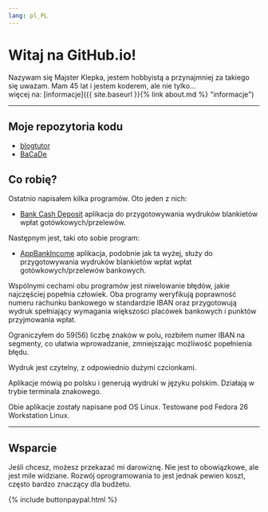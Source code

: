 ```yaml
---
lang: pl_PL
---
```



# Witaj na GitHub.io!

Nazywam się Majster Klepka, jestem hobbyistą a przynajmniej za takiego się uważam. Mam 45 lat i jestem koderem, ale nie tylko...  
więcej na: [informacje]({{ site.baseurl }}{% link about.md %} "informacje")


***

## Moje repozytoria kodu

- [blogtutor](https://github.com/majsterklepka/blogtutor "repozytorium blogtutor") 
- [BaCaDe](https://github.com/majsterklepka/BaCaDe "Aplikacja Bank Cash Deposit")

## Co robię?

Ostatnio napisałem kilka programów. Oto jeden z nich: 

- [Bank Cash Deposit](https://github.com/majsterklepka/blogtutor/tree/bank_rev_0.5 "Bank Cash Deposit rev. 0.5") aplikacja do przygotowywania wydruków blankietów wpłat gotówkowych/przelewów.

Następnym jest, taki oto sobie program: 

- [AppBankIncome](https://github.com/majsterklepka/blogtutor/tree/bank_rev_0.0.1 "AppBankIncome rev. 0.0.1") aplikacja, podobnie jak ta wyżej, służy do przygotowywania wydruków blankietów wpłat wpłat gotówkowych/przelewów bankowych.


Wspólnymi cechami obu programów jest niwelowanie błędów, jakie najczęściej popełnia człowiek. Oba programy weryfikują poprawność numeru rachunku bankowego w standardzie IBAN oraz przygotowują wydruk spełniający wymagania większości placówek bankowych i punktów przyjmowania wpłat.

Ograniczyłem do 59(56) liczbę znaków w polu, rozbiłem numer IBAN na segmenty, co ułatwia wprowadzanie, zmniejszając możliwość popełnienia błędu. 

Wydruk jest czytelny, z odpowiednio dużymi czcionkami.

Aplikacje mówią po polsku i generują wydruki w języku polskim. Działają w trybie terminala znakowego.

Obie aplikacje zostały napisane pod OS Linux. Testowane pod Fedora 26 Workstation Linux.

***

## Wsparcie

Jeśli chcesz, możesz przekazać mi darowiznę. Nie jest to obowiązkowe, ale jest mile widziane. Rozwój oprogramowania to jest jednak pewien koszt, często bardzo znaczący dla budżetu.

{% include buttonpaypal.html %}
 

